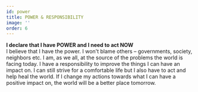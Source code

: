 ```yaml
---
id: power
title: POWER & RESPONSIBILITY
image: ''
order: 6
---
```


**I declare that I have POWER and I need to act NOW**
<BR/>
I believe that I have the power. I won't blame others – governments, society, neighbors etc. I am, as we all, at the source of the problems the world is facing today. I have a responsibility to improve the things I can have an impact on. I can still strive for a comfortable life but I also have to act and help heal the world. If I change my actions towards what I can have a positive impact on, the world will be a better place tomorrow.